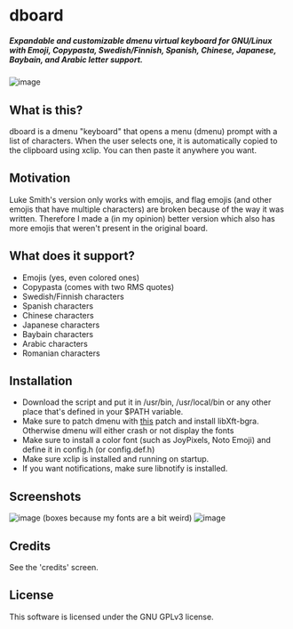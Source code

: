 # dboard
##### Expandable and customizable dmenu virtual keyboard for GNU/Linux with Emoji, Copypasta, Swedish/Finnish, Spanish, Chinese, Japanese, Baybain, and Arabic letter support.

![image](https://user-images.githubusercontent.com/71722170/166553916-2a36c6c7-5b0e-49f2-a670-06a620923b36.png)

## What is this?
dboard is a dmenu "keyboard" that opens a menu (dmenu) prompt with a list of characters. When the user selects one, it is automatically copied to the clipboard using xclip. You can then paste it anywhere you want.

## Motivation
Luke Smith's version only works with emojis, and flag emojis (and other emojis that have multiple characters) are broken because of the way it was written. Therefore I made a (in my opinion) better version which also has more emojis that weren't present in the original board.

## What does it support?
- Emojis (yes, even colored ones)
- Copypasta (comes with two RMS quotes)
- Swedish/Finnish characters
- Spanish characters
- Chinese characters
- Japanese characters
- Baybain characters
- Arabic characters
- Romanian characters

## Installation
- Download the script and put it in /usr/bin, /usr/local/bin or any other place that's defined in your $PATH variable.
- Make sure to patch dmenu with [this](https://tools.suckless.org/dmenu/patches/allow-color-font) patch and install libXft-bgra. Otherwise dmenu will either crash or not display the fonts
- Make sure to install a color font (such as JoyPixels, Noto Emoji) and define it in config.h (or config.def.h)
- Make sure xclip is installed and running on startup.
- If you want notifications, make sure libnotify is installed.

## Screenshots
![image](https://user-images.githubusercontent.com/71722170/166553999-e3dbb654-6d15-475e-a8ce-bb508c34be75.png)
(boxes because my fonts are a bit weird)
![image](https://user-images.githubusercontent.com/71722170/166553916-2a36c6c7-5b0e-49f2-a670-06a620923b36.png)

## Credits
See the 'credits' screen.

## License
This software is licensed under the GNU GPLv3 license.
